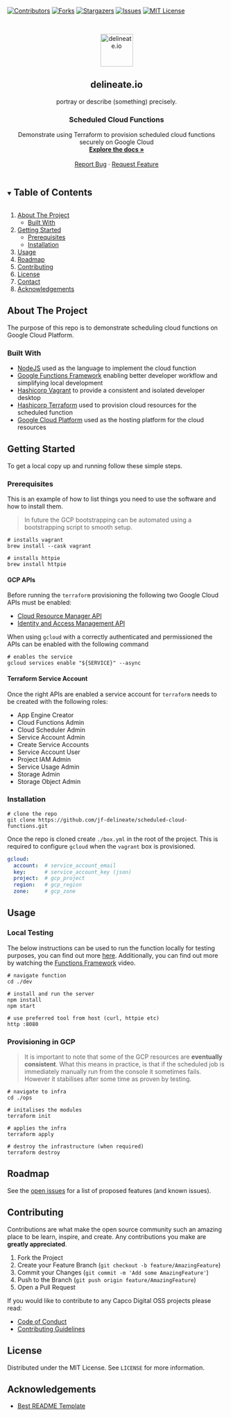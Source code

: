 [![Contributors][contributors-shield]][contributors-url]
[![Forks][forks-shield]][forks-url]
[![Stargazers][stars-shield]][stars-url]
[![Issues][issues-shield]][issues-url]
[![MIT License][license-shield]][license-url]

<!-- PROJECT LOGO -->
<br />
<p align="center">
  <img alt="delineate.io" src="https://github.com/delineateio/.github/blob/master/assets/logo.png?raw=true" height="75" />
  <h2 align="center">delineate.io</h2>
  <p align="center">portray or describe (something) precisely.</p>

  <h3 align="center">Scheduled Cloud Functions</h3>

  <p align="center">
    Demonstrate using Terraform to provision scheduled cloud functions securely on Google Cloud
    <br />
    <a href="https://github.com/jf-delineate/scheduled-cloud-functions"><strong>Explore the docs »</strong></a>
    <br />
    <br />
    <a href="https://github.com/jf-delineate/scheduled-cloud-functions/issues">Report Bug</a>
    ·
    <a href="https://github.com/jf-delineate/scheduled-cloud-functions/issues">Request Feature</a>
  </p>
</p>

<!-- TABLE OF CONTENTS -->
<details open="open">
  <summary><h2 style="display: inline-block">Table of Contents</h2></summary>
  <ol>
    <li>
      <a href="#about-the-project">About The Project</a>
      <ul>
        <li><a href="#built-with">Built With</a></li>
      </ul>
    </li>
    <li>
      <a href="#getting-started">Getting Started</a>
      <ul>
        <li><a href="#prerequisites">Prerequisites</a></li>
        <li><a href="#installation">Installation</a></li>
      </ul>
    </li>
    <li><a href="#usage">Usage</a></li>
    <li><a href="#roadmap">Roadmap</a></li>
    <li><a href="#contributing">Contributing</a></li>
    <li><a href="#license">License</a></li>
    <li><a href="#contact">Contact</a></li>
    <li><a href="#acknowledgements">Acknowledgements</a></li>
  </ol>
</details>

<!-- ABOUT THE PROJECT -->
## About The Project

The purpose of this repo is to demonstrate scheduling cloud functions on Google Cloud Platform.

### Built With

* [NodeJS](https://nodejs.org/en/) used as the language to implement the cloud function
* [Google Functions Framework](https://github.com/GoogleCloudPlatform/functions-framework-nodejs) enabling  better developer workflow and simplifying local development
* [Hashicorp Vagrant](https://www.vagrantup.com/) to provide a consistent and isolated developer desktop
* [Hashicorp Terraform](https://www.terraform.io/) used to provision cloud resources for the scheduled function
* [Google Cloud Platform](https://cloud.google.com/gcp) used as the hosting platform for the cloud resources

<!-- GETTING STARTED -->
## Getting Started

To get a local copy up and running follow these simple steps.

### Prerequisites

This is an example of how to list things you need to use the software and how to install them.

> In future the GCP bootstrapping can be automated using a bootstrapping script to smooth setup.

```shell
# installs vagrant
brew install --cask vagrant

# installs httpie
brew install httpie
```

#### GCP APIs

Before running the `terraform` provisioning the following two Google Cloud APIs must be enabled:

* [Cloud Resource Manager API](https://console.cloud.google.com/marketplace/product/google/cloudresourcemanager.googleapis.com)
* [Identity and Access Management API](https://console.cloud.google.com/marketplace/product/google/iam.googleapis.com)

When using `gcloud` with a correctly authenticated and permissioned the APIs can be enabled with the following command

```shell
# enables the service
gcloud services enable "${SERVICE}" --async
```

#### Terraform Service Account

Once the right APIs are enabled a service account for `terraform` needs to be created with the following roles:

* App Engine Creator
* Cloud Functions Admin
* Cloud Scheduler Admin
* Service Account Admin
* Create Service Accounts
* Service Account User
* Project IAM Admin
* Service Usage Admin
* Storage Admin
* Storage Object Admin

### Installation

```shell
# clone the repo
git clone https://github.com/jf-delineate/scheduled-cloud-functions.git
```

Once the repo is cloned create `./box.yml` in the root of the project.  This is required to configure `gcloud` when the `vagrant` box is provisioned.

```yml
gcloud:
  account:  # service_account_email
  key:      # service_account_key (json)
  project:  # gcp_project
  region:   # gcp_region
  zone:     # gcp_zone
```

<!-- USAGE EXAMPLES -->
## Usage

### Local Testing

The below instructions can be used to run the function locally for testing purposes, you can find out more [here](https://github.com/GoogleCloudPlatform/functions-framework-nodejs#quickstart-set-up-a-new-project).  Additionally, you can find out more by watching the [Functions Framework](https://cloud.google.com/functions/docs/functions-framework) video.

```shell
# navigate function
cd ./dev

# install and run the server
npm install
npm start

# use preferred tool from host (curl, httpie etc)
http :8080
```

### Provisioning in GCP

> It is important to note that some of the GCP resources are **eventually consistent**.  What this means in practice, is that if the scheduled job is immediately manually run from the console it sometimes fails.  However it stabilises after some time as proven by testing.

```shell
# navigate to infra
cd ./ops

# initalises the modules
terraform init

# applies the infra
terraform apply

# destroy the infrastructure (when required)
terraform destroy
```

<!-- ROADMAP -->
## Roadmap

See the [open issues](https://github.com/jf-delineate/scheduled-cloud-functions/issues) for a list of proposed features (and known issues).

<!-- CONTRIBUTING -->
## Contributing

Contributions are what make the open source community such an amazing place to be learn, inspire, and create. Any contributions you make are **greatly appreciated**.

1. Fork the Project
2. Create your Feature Branch (`git checkout -b feature/AmazingFeature`)
3. Commit your Changes (`git commit -m 'Add some AmazingFeature'`)
4. Push to the Branch (`git push origin feature/AmazingFeature`)
5. Open a Pull Request

If you would like to contribute to any Capco Digital OSS projects please read:

* [Code of Conduct](https://github.com/jf-delineate/.github/blob/master/CODE_OF_CONDUCT.md)
* [Contributing Guidelines](https://github.com/jf-delineate/.github/blob/master/CONTRIBUTING.md)

<!-- LICENSE -->
## License

Distributed under the MIT License. See `LICENSE` for more information.

<!-- ACKNOWLEDGEMENTS -->
## Acknowledgements

* [Best README Template](https://github.com/othneildrew/Best-README-Template/blob/master/README.md)

<!-- MARKDOWN LINKS & IMAGES -->
<!-- https://www.markdownguide.org/basic-syntax/#reference-style-links -->
[contributors-shield]: https://img.shields.io/github/contributors/jf-delineate/scheduled-cloud-functions.svg?style=for-the-badge
[contributors-url]: https://github.com/jf-delineate/scheduled-cloud-functions/graphs/contributors
[forks-shield]: https://img.shields.io/github/forks/jf-delineate/scheduled-cloud-functions.svg?style=for-the-badge
[forks-url]: https://github.com/jf-delineate/scheduled-cloud-functions/network/members
[stars-shield]: https://img.shields.io/github/stars/jf-delineate/scheduled-cloud-functions.svg?style=for-the-badge
[stars-url]: https://github.com/jf-delineate/scheduled-cloud-functions/stargazers
[issues-shield]: https://img.shields.io/github/issues/jf-delineate/scheduled-cloud-functions.svg?style=for-the-badge
[issues-url]: https://github.com/jf-delineate/scheduled-cloud-functions/issues
[license-shield]: https://img.shields.io/github/license/jf-delineate/scheduled-cloud-functions.svg?style=for-the-badge
[license-url]: https://github.com/jf-delineate/scheduled-cloud-functions/blob/master/LICENSE
